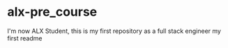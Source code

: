 # alx-pre_course
I'm now ALX Student, this is my first repository as a full stack engineer
my first readme
